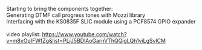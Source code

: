 Starting to bring the components together:<br>
Generating DTMF call progress tones with Mozzi library<BR>
Interfacing with the KS0835F SLIC module using a PCF8574 GPIO expander<BR><br>
video playlist: https://www.youtube.com/watch?v=m8xOpIFWfZg&list=PLjJ5BDlAoGarnVThQQigLQh1viLgSvlCM
